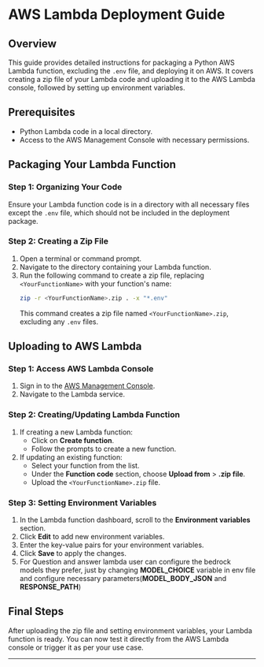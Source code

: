 
# AWS Lambda Deployment Guide

## Overview
This guide provides detailed instructions for packaging a Python AWS Lambda function, excluding the `.env` file, and deploying it on AWS. It covers creating a zip file of your Lambda code and uploading it to the AWS Lambda console, followed by setting up environment variables.

## Prerequisites
- Python Lambda code in a local directory.
- Access to the AWS Management Console with necessary permissions.

## Packaging Your Lambda Function

### Step 1: Organizing Your Code
Ensure your Lambda function code is in a directory with all necessary files except the `.env` file, which should not be included in the deployment package.

### Step 2: Creating a Zip File
1. Open a terminal or command prompt.
2. Navigate to the directory containing your Lambda function.
3. Run the following command to create a zip file, replacing `<YourFunctionName>` with your function's name:
   ```bash
   zip -r <YourFunctionName>.zip . -x "*.env"
   ```
   This command creates a zip file named `<YourFunctionName>.zip`, excluding any `.env` files.

## Uploading to AWS Lambda

### Step 1: Access AWS Lambda Console
1. Sign in to the [AWS Management Console](https://aws.amazon.com/console/).
2. Navigate to the Lambda service.

### Step 2: Creating/Updating Lambda Function
1. If creating a new Lambda function:
   - Click on **Create function**.
   - Follow the prompts to create a new function.
2. If updating an existing function:
   - Select your function from the list.
   - Under the **Function code** section, choose **Upload from** > **.zip file**.
   - Upload the `<YourFunctionName>.zip` file.

### Step 3: Setting Environment Variables
1. In the Lambda function dashboard, scroll to the **Environment variables** section.
2. Click **Edit** to add new environment variables.
3. Enter the key-value pairs for your environment variables.
4. Click **Save** to apply the changes.
5. For Question and answer lambda user can configure the bedrock models they prefer, just by changing **MODEL_CHOICE** variable in env file and configure necessary parameters(**MODEL_BODY_JSON** and **RESPONSE_PATH**) 

## Final Steps
After uploading the zip file and setting environment variables, your Lambda function is ready. You can now test it directly from the AWS Lambda console or trigger it as per your use case.

---

